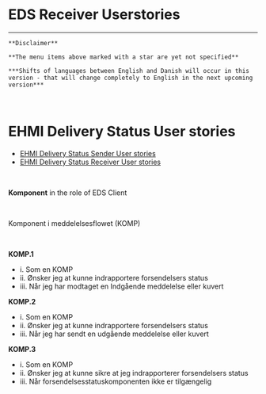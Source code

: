 # EDS Receiver Userstories

***

    **Disclaimer** 
    
    **The menu items above marked with a star are yet not specified**
    
    ***Shifts of languages between English and Danish will occur in this version - that will change completely to English in the next upcoming version***
    
<br/> 

# EHMI Delivery Status User stories

- [EHMI Delivery Status Sender User stories](#ehmi-delivery-status-sender-user-stories)
- [EHMI Delivery Status Receiver User stories](#ehmi-delivery-status-receiver-user-stories)
    
<br/> 

**Komponent** in the role of EDS Client
    
<br/> 

Komponent i meddelelsesflowet (KOMP)
    
<br/> 

**KOMP.1**
- i. Som en KOMP
- ii.  Ønsker jeg at kunne indrapportere forsendelsers status 
- iii.  Når jeg har modtaget en Indgående meddelelse eller kuvert

**KOMP.2**
- i. Som en KOMP
- ii.  Ønsker jeg at kunne indrapportere forsendelsers status 
- iii.  Når jeg har sendt en udgående meddelelse eller kuvert

**KOMP.3**
- i. Som en KOMP
- ii.  Ønsker jeg at kunne sikre at jeg indrapporterer forsendelsers status 
- iii.  Når forsendelsesstatuskomponenten ikke er tilgængelig
